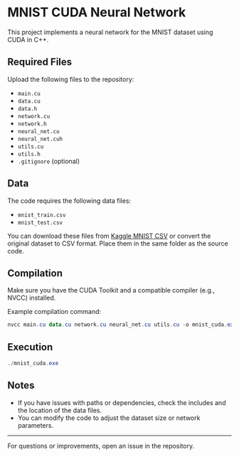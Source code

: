 
# MNIST CUDA Neural Network

This project implements a neural network for the MNIST dataset using CUDA in C++.

## Required Files
Upload the following files to the repository:

- `main.cu`
- `data.cu`
- `data.h`
- `network.cu`
- `network.h`
- `neural_net.cu`
- `neural_net.cuh`
- `utils.cu`
- `utils.h`
- `.gitignore` (optional)

## Data
The code requires the following data files:
- `mnist_train.csv`
- `mnist_test.csv`

You can download these files from [Kaggle MNIST CSV](https://www.kaggle.com/datasets/oddrationale/mnist-in-csv) or convert the original dataset to CSV format.
Place them in the same folder as the source code.

## Compilation
Make sure you have the CUDA Toolkit and a compatible compiler (e.g., NVCC) installed.

Example compilation command:
```powershell
nvcc main.cu data.cu network.cu neural_net.cu utils.cu -o mnist_cuda.exe
```

## Execution
```powershell
./mnist_cuda.exe
```

## Notes
- If you have issues with paths or dependencies, check the includes and the location of the data files.
- You can modify the code to adjust the dataset size or network parameters.

---

For questions or improvements, open an issue in the repository.
